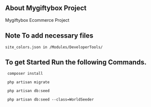 ## About Mygiftybox Project

Mygiftybox Ecommerce Project

## Note To add necessary files <br>
```
site_colors.json in /Modules/DeveloperTools/ 
```

## To get Started Run the following Commands.  <br>

```
 composer install
```

```
 php artisan migrate
```

```
 php artisan db:seed
```

```
 php artisan db:seed --class=WorldSeeder
```
